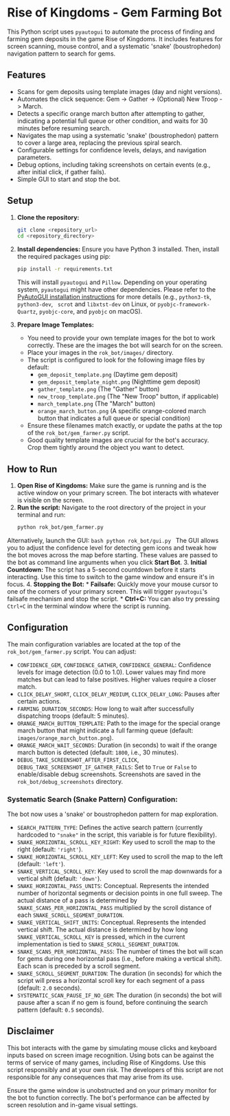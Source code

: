# Rise of Kingdoms - Gem Farming Bot

This Python script uses `pyautogui` to automate the process of finding and farming gem deposits in the game Rise of Kingdoms. It includes features for screen scanning, mouse control, and a systematic 'snake' (boustrophedon) navigation pattern to search for gems.

## Features

*   Scans for gem deposits using template images (day and night versions).
*   Automates the click sequence: Gem -> Gather -> (Optional) New Troop -> March.
*   Detects a specific orange march button after attempting to gather, indicating a potential full queue or other condition, and waits for 30 minutes before resuming search.
*   Navigates the map using a systematic 'snake' (boustrophedon) pattern to cover a large area, replacing the previous spiral search.
*   Configurable settings for confidence levels, delays, and navigation parameters.
*   Debug options, including taking screenshots on certain events (e.g., after initial click, if gather fails).
*   Simple GUI to start and stop the bot.

## Setup

1.  **Clone the repository:**
    ```bash
    git clone <repository_url>
    cd <repository_directory>
    ```

2.  **Install dependencies:**
    Ensure you have Python 3 installed. Then, install the required packages using pip:
    ```bash
    pip install -r requirements.txt
    ```
    This will install `pyautogui` and `Pillow`. Depending on your operating system, `pyautogui` might have other dependencies. Please refer to the [PyAutoGUI installation instructions](https://pyautogui.readthedocs.io/en/latest/install.html) for more details (e.g., `python3-tk`, `python3-dev`, ` scrot` and `libxtst-dev` on Linux, or `pyobjc-framework-Quartz`, `pyobjc-core`, and `pyobjc` on macOS).

3.  **Prepare Image Templates:**
    *   You need to provide your own template images for the bot to work correctly. These are the images the bot will search for on the screen.
    *   Place your images in the `rok_bot/images/` directory.
    *   The script is configured to look for the following image files by default:
        *   `gem_deposit_template.png` (Daytime gem deposit)
        *   `gem_deposit_template_night.png` (Nighttime gem deposit)
        *   `gather_template.png` (The "Gather" button)
        *   `new_troop_template.png` (The "New Troop" button, if applicable)
        *   `march_template.png` (The "March" button)
        *   `orange_march_button.png` (A specific orange-colored march button that indicates a full queue or special condition)
    *   Ensure these filenames match exactly, or update the paths at the top of the `rok_bot/gem_farmer.py` script.
    *   Good quality template images are crucial for the bot's accuracy. Crop them tightly around the object you want to detect.

## How to Run

1.  **Open Rise of Kingdoms:** Make sure the game is running and is the active window on your primary screen. The bot interacts with whatever is visible on the screen.
2.  **Run the script:**
    Navigate to the root directory of the project in your terminal and run:
    ```bash
    python rok_bot/gem_farmer.py
    ```
Alternatively, launch the GUI:
    ```bash
    python rok_bot/gui.py
    ```
    The GUI allows you to adjust the confidence level for detecting gem icons
    and tweak how the bot moves across the map before starting. These values are
    passed to the bot as command line arguments when you click **Start Bot**.
3.  **Initial Countdown:** The script has a 5-second countdown before it starts interacting. Use this time to switch to the game window and ensure it's in focus.
4.  **Stopping the Bot:**
    *   **Failsafe:** Quickly move your mouse cursor to one of the corners of your primary screen. This will trigger `pyautogui`'s failsafe mechanism and stop the script.
    *   **Ctrl+C:** You can also try pressing `Ctrl+C` in the terminal window where the script is running.

## Configuration

The main configuration variables are located at the top of the `rok_bot/gem_farmer.py` script. You can adjust:
*   `CONFIDENCE_GEM`, `CONFIDENCE_GATHER`, `CONFIDENCE_GENERAL`: Confidence levels for image detection (0.0 to 1.0). Lower values may find more matches but can lead to false positives. Higher values require a closer match.
*   `CLICK_DELAY_SHORT`, `CLICK_DELAY_MEDIUM`, `CLICK_DELAY_LONG`: Pauses after certain actions.
*   `FARMING_DURATION_SECONDS`: How long to wait after successfully dispatching troops (default: 5 minutes).
*   `ORANGE_MARCH_BUTTON_TEMPLATE`: Path to the image for the special orange march button that might indicate a full farming queue (default: `images/orange_march_button.png`).
*   `ORANGE_MARCH_WAIT_SECONDS`: Duration (in seconds) to wait if the orange march button is detected (default: `1800`, i.e., 30 minutes).
*   `DEBUG_TAKE_SCREENSHOT_AFTER_FIRST_CLICK`, `DEBUG_TAKE_SCREENSHOT_IF_GATHER_FAILS`: Set to `True` or `False` to enable/disable debug screenshots. Screenshots are saved in the `rok_bot/debug_screenshots` directory.

### Systematic Search (Snake Pattern) Configuration:
The bot now uses a 'snake' or boustrophedon pattern for map exploration.
*   `SEARCH_PATTERN_TYPE`: Defines the active search pattern (currently hardcoded to `"snake"` in the script, this variable is for future flexibility).
*   `SNAKE_HORIZONTAL_SCROLL_KEY_RIGHT`: Key used to scroll the map to the right (default: `'right'`).
*   `SNAKE_HORIZONTAL_SCROLL_KEY_LEFT`: Key used to scroll the map to the left (default: `'left'`).
*   `SNAKE_VERTICAL_SCROLL_KEY`: Key used to scroll the map downwards for a vertical shift (default: `'down'`).
*   `SNAKE_HORIZONTAL_PASS_UNITS`: Conceptual. Represents the intended number of horizontal segments or decision points in one full sweep. The actual distance of a pass is determined by `SNAKE_SCANS_PER_HORIZONTAL_PASS` multiplied by the scroll distance of each `SNAKE_SCROLL_SEGMENT_DURATION`.
*   `SNAKE_VERTICAL_SHIFT_UNITS`: Conceptual. Represents the intended vertical shift. The actual distance is determined by how long `SNAKE_VERTICAL_SCROLL_KEY` is pressed, which in the current implementation is tied to `SNAKE_SCROLL_SEGMENT_DURATION`.
*   `SNAKE_SCANS_PER_HORIZONTAL_PASS`: The number of times the bot will scan for gems during one horizontal pass (i.e., before making a vertical shift). Each scan is preceded by a scroll segment.
*   `SNAKE_SCROLL_SEGMENT_DURATION`: The duration (in seconds) for which the script will press a horizontal scroll key for each segment of a pass (default: `2.0` seconds).
*   `SYSTEMATIC_SCAN_PAUSE_IF_NO_GEM`: The duration (in seconds) the bot will pause after a scan if no gem is found, before continuing the search pattern (default: `0.5` seconds).

## Disclaimer

This bot interacts with the game by simulating mouse clicks and keyboard inputs based on screen image recognition. Using bots can be against the terms of service of many games, including Rise of Kingdoms. Use this script responsibly and at your own risk. The developers of this script are not responsible for any consequences that may arise from its use.

Ensure the game window is unobstructed and on your primary monitor for the bot to function correctly. The bot's performance can be affected by screen resolution and in-game visual settings.
```
